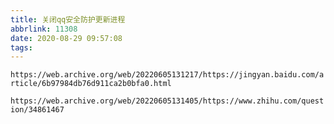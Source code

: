```yaml
---
title: 关闭qq安全防护更新进程
abbrlink: 11308
date: 2020-08-29 09:57:08
tags:
---
```


`https://web.archive.org/web/20220605131217/https://jingyan.baidu.com/article/6b97984db76d911ca2b0bfa0.html`

`https://web.archive.org/web/20220605131405/https://www.zhihu.com/question/34861467`